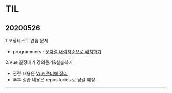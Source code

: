 # TIL
## 20200526
1.코딩테스트 연습 문제
- programmers : [문자열 내림차순으로 배치하기](https://github.com/jina95/TIL/blob/master/Algorithm/LEVEL%201/%EB%AC%B8%EC%9E%90%EC%97%B4%20%EB%82%B4%EB%A6%BC%EC%B0%A8%EC%88%9C%EC%9C%BC%EB%A1%9C%20%EB%B0%B0%EC%B9%98%ED%95%98%EA%B8%B0.html)

2.Vue 끝장내기 강의듣기&실습하기 
- 관련 내용은 [Vue 폴더에 정리](https://github.com/jina95/TIL/blob/master/Vue/Vue%20%EB%81%9D%EC%9E%A5%EB%82%B4%EA%B8%B02.md)
- 추후 실습 내용은 repositories 로 남길 예정

<hr/>









